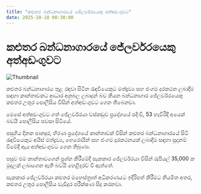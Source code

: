 ```yaml
---
title: "කළුතර බන්ධනාගාරයේ ජේලර්වරයෙකු අත්අඩංගුවට"
date: 2025-10-18 08:30:00
---
```


# කළුතර බන්ධනාගාරයේ ජේලර්වරයෙකු අත්අඩංගුවට

![Thumbnail](https://helakuru.sgp1.cdn.digitaloceanspaces.com/esana/images/lib/arrested2[1].jpg)

කළුතර බන්ධනාගාරය තුළ රඳවා සිටින රැඳවියෙකුට මත්ද්‍රව්‍ය සහ ජංගම දුරකථන ලබාදීම සඳහා කාන්තාවකට ආධාර අනුබල ලබාදුන් බව කියන බන්ධනාගාර ජේලර්වරයෙකු කළුතර උතුර පොලීසිය විසින් අත්අඩංගුවට ගෙන තිබෙනවා.

මෙසේ අත්අඩංගුවට ගත් ‍ජේලර්වරයා වස්කඩුව ප්‍රදේශයේ පදිංචි, 53 හැවිරිදි අයෙක් බවයි පොලීසිය පවසා සිටියේ.

පසුගිය දිනක පානදුර, හිරණ ප්‍රදේශයේ කාන්තාවක් විසින් කළුතර බන්ධනාගාරයේ සිටි රැඳවියෙකුට අයිස් මත්ද්‍රව්‍ය, හෙරොයින් සහ ජංගම දුරකථනයක් ලබාදීම සඳහා සූදානම් වීමේදී ඇය අත්අඩංගුවට ගෙන තිබුණා.

පසුව එම කාන්තාවගෙන් ප්‍රශ්න කිරීමේදී සැකකාර ජේලර්වරයා විසින් රුපියල් 35,000 ක මුදලක් ලබාගෙන ඇති බවයි හෙළිදරව් වී ඇත්තේ.

සැකකාර ජේලර්වරයා කළුතර මහෙස්ත්‍රාත් අධිකරණයට ඉදිරිපත් කිරීමට නියමිත අතර, කළුතර උතුර පොලීසිය වැඩිදුර පරීක්ෂණ සිදු කරනවා.

